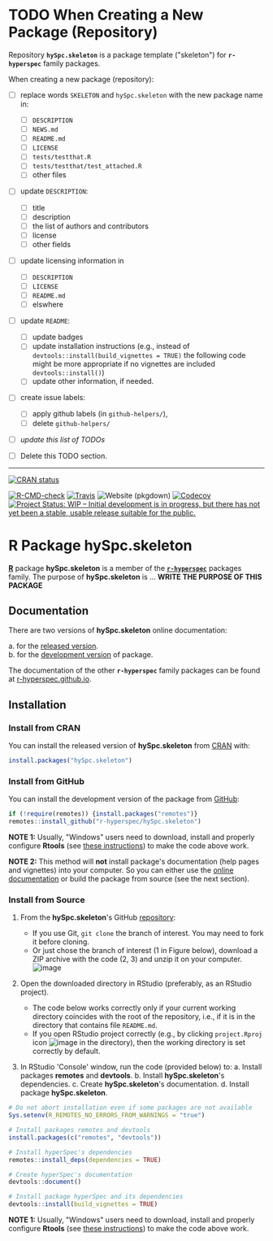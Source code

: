 <!-- START: delete this TODO section, when not needed -->

# **TODO** When Creating a New Package (Repository)

Repository **`hySpc.skeleton`** is a package template ("skeleton") for **`r-hyperspec`** family packages.

When creating a new package (repository): 

- [ ] replace words `SKELETON` and `hySpc.skeleton` with the new package name in:
  - [ ] `DESCRIPTION`
  - [ ] `NEWS.md`
  - [ ] `README.md`
  - [ ] `LICENSE`
  - [ ] `tests/testthat.R`
  - [ ] `tests/testthat/test_attached.R`
  - [ ] other files
- [ ] update `DESCRIPTION`:
  - [ ] title
  - [ ] description
  - [ ] the list of authors and contributors
  - [ ] license
  - [ ] other fields
- [ ] update licensing information in
  - [ ] `DESCRIPTION`
  - [ ] `LICENSE`
  - [ ] `README.md`
  - [ ] elswhere
- [ ] update `README`:
  - [ ] update badges
  - [ ] update installation instructions (e.g., instead of `devtools::install(build_vignettes = TRUE)` the following code might be more appropriate if no vignettes are included `devtools::install()`)
  - [ ] update other information, if needed.
- [ ] create issue labels:
  - [ ] apply github labels (in `github-helpers/`), 
  - [ ] delete `github-helpers/`
- [ ] _update this list of TODOs_
- [ ] Delete this TODO section.


***
<!-- END: delete this TODO section, when not needed -->


<!-- ---------------------------------------------------------------------- -->

<!-- badges: start -->
[![CRAN status](https://www.r-pkg.org/badges/version-last-release/hySpc.skeleton)](https://cran.r-project.org/package=hySpc.skeleton)
<!--[![metacran downloads](https://cranlogs.r-pkg.org/badges/grand-total/hySpc.skeleton)](https://cran.r-project.org/package=hySpc.skeleton)-->
<!--[![metacran downloads](https://cranlogs.r-pkg.org/badges/hySpc.skeleton)](https://cran.r-project.org/package=hySpc.skeleton)-->
[![R-CMD-check](https://github.com/cbeleites/hySpc.skeleton/workflows/R-CMD-check/badge.svg?branch=develop)](https://github.com/cbeleites/hySpc.skeleton/actions)
[![Travis](https://travis-ci.com/r-hyperspec/hySpc.skeleton.svg?branch=develop)](https://travis-ci.com/github/r-hyperspec/hySpc.skeleton)
![Website (pkgdown)](https://github.com/r-hyperspec/hySpc.skeleton/workflows/Website%20(pkgdown)/badge.svg)
[![Codecov](https://codecov.io/gh/cbeleites/hySpc.skeleton/branch/develop/graph/badge.svg)](https://codecov.io/gh/cbeleites/hySpc.skeleton?branch=develop)
[![Project Status: WIP – Initial development is in progress, but there has not yet been a stable, usable release suitable for the public.](https://www.repostatus.org/badges/latest/wip.svg)](https://www.repostatus.org/#wip)
<!-- badges: end -->



# R Package **hySpc.skeleton**

[**R**](https://www.r-project.org/) package **hySpc.skeleton** is a member of the [**`r-hyperspec`**](https://r-hyperspec.github.io/) packages family.
The purpose of **hySpc.skeleton** is ... **WRITE THE PURPOSE OF THIS PACKAGE** 

<!-- ---------------------------------------------------------------------- -->

## Documentation

There are two versions of **hySpc.skeleton** online documentation:

a. for the [released version](https://r-hyperspec.github.io/hySpc.skeleton/).  
b. for the [development version](https://r-hyperspec.github.io/hySpc.skeleton/dev/) of package.

The documentation of the other **`r-hyperspec`** family packages can be found at [r-hyperspec.github.io](https://r-hyperspec.github.io/).

<!-- ---------------------------------------------------------------------- -->

## Installation

### Install from CRAN

You can install the released version of **hySpc.skeleton** from [CRAN](https://cran.r-project.org/package=hySpc.skeleton) with:

```r
install.packages("hySpc.skeleton")
```


### Install from GitHub

You can install the development version of the package from [GitHub](https://github.com/r-hyperspec/hySpc.skeleton):

```r 
if (!require(remotes)) {install.packages("remotes")}
remotes::install_github("r-hyperspec/hySpc.skeleton")
```

**NOTE 1:**
Usually, "Windows" users need to download, install and properly configure **Rtools** (see [these instructions](https://cran.r-project.org/bin/windows/Rtools/)) to make the code above work.

**NOTE 2:** 
This method will **not** install package's documentation (help pages and vignettes) into your computer.
So you can either use the [online documentation](https://r-hyperspec.github.io/) or build the package from source (see the next section).


### Install from Source

1. From the **hySpc.skeleton**'s GitHub [repository](https://github.com/r-hyperspec/hySpc.skeleton):
    - If you use Git, `git clone` the branch of interest.
      You may need to fork it before cloning.
    - Or just chose the branch of interest (1 in Figure below), download a ZIP archive with the code (2, 3) and unzip it on your computer.  
![image](https://user-images.githubusercontent.com/12725868/89338263-ffa1dd00-d6a4-11ea-94c2-fa36ee026691.png)

2. Open the downloaded directory in RStudio (preferably, as an RStudio project).
    - The code below works correctly only if your current working directory coincides with the root of the repository, i.e., if it is in the directory that contains file `README.md`.
    - If you open RStudio project correctly (e.g., by clicking `project.Rproj` icon ![image](https://user-images.githubusercontent.com/12725868/89340903-26621280-d6a9-11ea-8299-0ec5e9cf7e3e.png) in the directory), then the working directory is set correctly by default.

3. In RStudio 'Console' window, run the code (provided below) to:
    a. Install packages **remotes** and **devtools**.
    b. Install **hySpc.skeleton**'s dependencies.
    c. Create **hySpc.skeleton**'s documentation.
    d. Install package **hySpc.skeleton**.

```r
# Do not abort installation even if some packages are not available
Sys.setenv(R_REMOTES_NO_ERRORS_FROM_WARNINGS = "true")

# Install packages remotes and devtools
install.packages(c("remotes", "devtools"))

# Install hyperSpec's dependencies
remotes::install_deps(dependencies = TRUE)

# Create hyperSpec's documentation
devtools::document()

# Install package hyperSpec and its dependencies
devtools::install(build_vignettes = TRUE)
```

**NOTE 1:**
Usually, "Windows" users need to download, install and properly configure **Rtools** (see [these instructions](https://cran.r-project.org/bin/windows/Rtools/)) to make the code above work.

